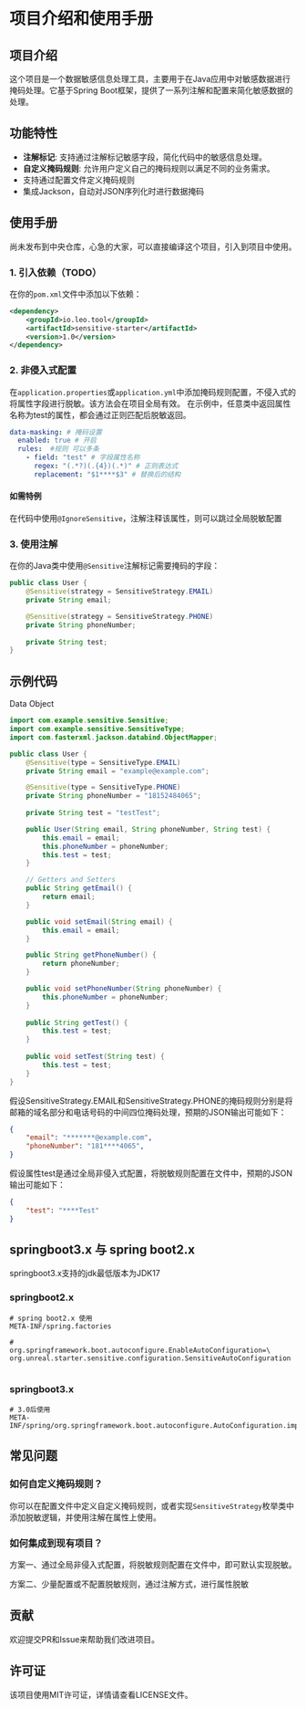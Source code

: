 # 项目介绍和使用手册

## 项目介绍

这个项目是一个数据敏感信息处理工具，主要用于在Java应用中对敏感数据进行掩码处理。它基于Spring Boot框架，提供了一系列注解和配置来简化敏感数据的处理。

## 功能特性

- **注解标记**: 支持通过注解标记敏感字段，简化代码中的敏感信息处理。
- **自定义掩码规则**: 允许用户定义自己的掩码规则以满足不同的业务需求。
- 支持通过配置文件定义掩码规则
- 集成Jackson，自动对JSON序列化时进行数据掩码

## 使用手册
尚未发布到中央仓库，心急的大家，可以直接编译这个项目，引入到项目中使用。

### 1. 引入依赖（TODO）

在你的`pom.xml`文件中添加以下依赖：


```xml
<dependency>
    <groupId>io.leo.tool</groupId>
    <artifactId>sensitive-starter</artifactId>
    <version>1.0</version>
</dependency>
```

### 2. 非侵入式配置

在`application.properties`或`application.yml`中添加掩码规则配置，不侵入式的将属性字段进行脱敏。该方法会在项目全局有效。
在示例中，任意类中返回属性名称为test的属性，都会通过正则匹配后脱敏返回。

```yaml
data-masking: # 掩码设置
  enabled: true # 开启   
  rules:  #规则 可以多条
    - field: "test" # 字段属性名称
      regex: "(.*?)(.{4})(.*)" # 正则表达式
      replacement: "$1****$3" # 替换后的结构
```

#### 如需特例

在代码中使用`@IgnoreSensitive`，注解注释该属性，则可以跳过全局脱敏配置

### 3. 使用注解

在你的Java类中使用`@Sensitive`注解标记需要掩码的字段：

```java
public class User {
    @Sensitive(strategy = SensitiveStrategy.EMAIL)
    private String email;

    @Sensitive(strategy = SensitiveStrategy.PHONE)
    private String phoneNumber;
    
    private String test;
}
```

## 示例代码
Data Object
``` java
import com.example.sensitive.Sensitive;
import com.example.sensitive.SensitiveType;
import com.fasterxml.jackson.databind.ObjectMapper;

public class User {
    @Sensitive(type = SensitiveType.EMAIL)
    private String email = "example@example.com";

    @Sensitive(type = SensitiveType.PHONE)
    private String phoneNumber = "18152484065";
    
    private String test = "testTest";

    public User(String email, String phoneNumber, String test) {
        this.email = email;
        this.phoneNumber = phoneNumber;
        this.test = test;
    }

    // Getters and Setters
    public String getEmail() {
        return email;
    }

    public void setEmail(String email) {
        this.email = email;
    }

    public String getPhoneNumber() {
        return phoneNumber;
    }

    public void setPhoneNumber(String phoneNumber) {
        this.phoneNumber = phoneNumber;
    }
    
    public String getTest() {
        this.test = test;
    }
    
    public void setTest(String test) {
        this.test = test;
    }
}
```
假设SensitiveStrategy.EMAIL和SensitiveStrategy.PHONE的掩码规则分别是将邮箱的域名部分和电话号码的中间四位掩码处理，预期的JSON输出可能如下：
``` json
{
    "email": "*******@example.com",
    "phoneNumber": "181****4065",
}

```
假设属性test是通过全局非侵入式配置，将脱敏规则配置在文件中，预期的JSON输出可能如下：
``` json
{
    "test": "****Test"
}

```

## springboot3.x 与 spring boot2.x

springboot3.x支持的jdk最低版本为JDK17

### springboot2.x

```angular2html
# spring boot2.x 使用
META-INF/spring.factories

#
org.springframework.boot.autoconfigure.EnableAutoConfiguration=\
org.unreal.starter.sensitive.configuration.SensitiveAutoConfiguration


```

### springboot3.x

```angular2html
# 3.0后使用
META-INF/spring/org.springframework.boot.autoconfigure.AutoConfiguration.imports

```




## 常见问题

### 如何自定义掩码规则？

你可以在配置文件中定义自定义掩码规则，或者实现`SensitiveStrategy`枚举类中添加脱敏逻辑，并使用注解在属性上使用。

### 如何集成到现有项目？

方案一、通过全局非侵入式配置，将脱敏规则配置在文件中，即可默认实现脱敏。

方案二、少量配置或不配置脱敏规则，通过注解方式，进行属性脱敏

## 贡献

欢迎提交PR和Issue来帮助我们改进项目。

## 许可证

该项目使用MIT许可证，详情请查看LICENSE文件。
